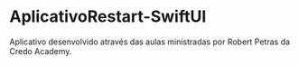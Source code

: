 # AplicativoRestart-SwiftUI
Aplicativo desenvolvido através das aulas ministradas por Robert  Petras da Credo Academy.

